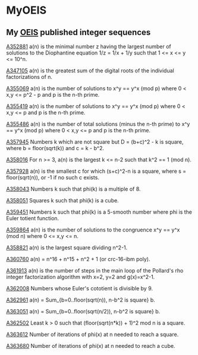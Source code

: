 # MyOEIS
## My [OEIS](https://oeis.org) published integer sequences ##

[A352881](https://oeis.org/A352881)		a(n) is the minimal number z having the largest number of solutions to the Diophantine equation 1/z = 1/x + 1/y such that 1 <= x <= y <= 10^n.

[A347105](https://oeis.org/A347105)		a(n) is the greatest sum of the digital roots of the individual factorizations of n.

[A355069](https://oeis.org/A355069)		a(n) is the number of solutions to x^y == y^x (mod p) where 0 < x,y <= p^2 - p and p is the n-th prime.

[A355419](https://oeis.org/A355419)		a(n) is the number of solutions to x^y == y^x (mod p) where 0 < x,y <= p and p is the n-th prime.

[A355486](https://oeis.org/A355486)		a(n) is the number of total solutions (minus the n-th prime) to x^y == y^x (mod p) where 0 < x,y <= p and p is the n-th prime.

[A357945](https://oeis.org/A357945)		Numbers k which are not square but D = (b+c)^2 - k is square, where b = floor(sqrt(k)) and c = k - b^2.	

[A358016](https://oeis.org/A358016)   For n >= 3, a(n) is the largest k <= n-2 such that k^2 == 1 (mod n).

[A357928](https://oeis.org/A357928)   a(n) is the smallest c for which (s+c)^2-n is a square, where s = floor(sqrt(n)), or -1 if no such c exists.

[A358043](https://oeis.org/A358043)		Numbers k such that phi(k) is a multiple of 8.

[A358051](https://oeis.org/A358051)   Squares k such that phi(k) is a cube.

[A359451](https://oeis.org/A359415)   Numbers k such that phi(k) is a 5-smooth number where phi is the Euler totient function.

[A359864](https://oeis.org/A359864)   a(n) is the number of solutions to the congruence x^y == y^x (mod n) where 0 <= x,y <= n.

[A358821](https://oeis.org/A358821)   a(n) is the largest square dividing n^2-1.

[A360760](https://oeis.org/A360760)   a(n) = n^16 + n^15 + n^2 + 1 (or crc-16-ibm poly).

[A361913](https://oeis.org/A361913)		a(n) is the number of steps in the main loop of the Pollard's rho integer factorization algorithm with x=2, y=2 and g(x)=x^2-1.

[A362008](https://oeis.org/A362008)   Numbers whose Euler's cototient is divisible by 9.

[A362961](https://oeis.org/A362961)   a(n) = Sum_{b=0..floor(sqrt(n)), n-b^2 is square} b.

[A363051](https://oeis.org/A363051)		a(n) = Sum_{b=0..floor(sqrt(n/2)), n-b^2 is square} b.

[A362502](https://oeis.org/A362502)   Least k > 0 such that (floor(sqrt(n*k)) + 1)^2 mod n is a square.

[A363612](https://oeis.org/A363612)		Number of iterations of phi(x) at n needed to reach a square.

[A363680](https://oeis.org/A363680)   Number of iterations of phi(x) at n needed to reach a cube.
